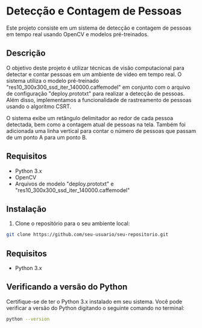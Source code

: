 # Detecção e Contagem de Pessoas

Este projeto consiste em um sistema de detecção e contagem de pessoas em tempo real usando OpenCV e modelos pré-treinados.

## Descrição

O objetivo deste projeto é utilizar técnicas de visão computacional para detectar e contar pessoas em um ambiente de vídeo em tempo real. O sistema utiliza o modelo pré-treinado "res10_300x300_ssd_iter_140000.caffemodel" em conjunto com o arquivo de configuração "deploy.prototxt" para realizar a detecção de pessoas. Além disso, implementamos a funcionalidade de rastreamento de pessoas usando o algoritmo CSRT.

O sistema exibe um retângulo delimitador ao redor de cada pessoa detectada, bem como a contagem atual de pessoas na tela. Também foi adicionada uma linha vertical para contar o número de pessoas que passam de um ponto A para um ponto B.

## Requisitos

- Python 3.x
- OpenCV
- Arquivos de modelo "deploy.prototxt" e "res10_300x300_ssd_iter_140000.caffemodel"

## Instalação

1. Clone o repositório para o seu ambiente local:

```bash
git clone https://github.com/seu-usuario/seu-repositorio.git
```

## Requisitos

- Python 3.x

## Verificando a versão do Python

Certifique-se de ter o Python 3.x instalado em seu sistema. Você pode verificar a versão do Python digitando o seguinte comando no terminal:

```bash
python --version
```
